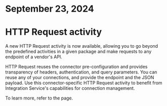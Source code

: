 ﻿# September 23, 2024

# HTTP Request activity

A new HTTP Request activity is now available, allowing you to go beyond the
                predefined activities in a given package and make requests to any endpoint of a
                vendor's API.

HTTP Request reuses the connector pre-configuration and provides transparency
                of headers, authentication, and query parameters. You can reuse any of your
                connections, and provide the endpoint and the JSON payload. Use this
                connector-specific HTTP Request activity to benefit from Integration
                Service's capabilities for connection management.

To learn more, refer to the  page.
